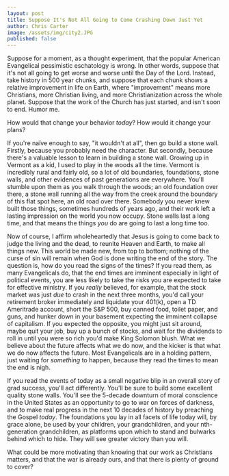 ```yaml
---
layout: post
title: Suppose It's Not All Going to Come Crashing Down Just Yet
author: Chris Carter
image: /assets/img/city2.JPG
published: false
---
```


Suppose for a moment, as a thought experiment, that the popular American Evangelical pessimistic eschatology is wrong. In other words, suppose that it's not all going to get worse and worse until the Day of the Lord. Instead, take history in 500 year chunks, and suppose that each chunk shows a relative improvement in life on Earth, where "improvement" means more Christians, more Christian living, and more Christianization across the whole planet. Suppose that the work of the Church has just started, and isn't soon to end. Humor me.

How would that change your behavior _today_? How would it change your plans?

If you're naïve enough to say, "it wouldn't at all", then go build a stone wall. Firstly, because you probably need the character. But secondly, because there's a valuable lesson to learn in building a stone wall. Growing up in Vermont as a kid, I used to play in the woods all the time. Vermont is incredibly rural and fairly old, so a lot of old boundaries, foundations, stone walls, and other evidences of past generations are everywhere. You'll stumble upon them as you walk through the woods; an old foundation over there, a stone wall running all the way from the creek around the boundary of this flat spot here, an old road over there. Somebody you never knew built those things, sometimes hundreds of years ago, and their work left a lasting impression on the world you now occupy. Stone walls last a long time, and that means the things _you_ do are going to last a long time too.

Now of course, I affirm wholeheartedly that Jesus is going to come back to judge the living and the dead, to reunite Heaven and Earth, to make all things new. This world be made new, from top to bottom; nothing of the curse of sin will remain when God is done writing the end of the story. The question is, how do you read the signs of the times? If you read them, as many Evangelicals do, that the end times are imminent especially in light of political events, you are less likely to take the risks you are expected to take for effective ministry. If you _really_ believed, for example, that the stock market was just _due_ to crash in the next three months, you'd call your retirement broker immediately and liquidate your 401(k), open a TD Ameritrade account, short the S&P 500, buy canned food, toilet paper, and guns, and hunker down in your basement expecting the imminent collapse of capitalism. If you expected the opposite, you might just sit around, maybe quit your job, buy up a bunch of stocks, and wait for the dividends to roll in until you were so rich you'd make King Solomon blush. What we believe about the future affects what we do now, and the kicker is that what we do now affects the future. Most Evangelicals are in a holding pattern, just waiting for _something_ to happen, because they read the times to mean the end is nigh.

If you read the events of today as a small negative blip in an overall story of grad success, you'll act differently. You'll be sure to build some excellent quality stone walls. You'll see the 5-decade downturn of moral conscience in the United States as an opportunity to go to war on forces of darkness, and to make real progress in the next 10 decades of history by preaching the Gospel _today_. The foundations you lay in all facets of life today will, by grace alone, be used by your children, your grandchildren, and your nth-generation grandchildren, as platforms upon which to stand and bulwarks behind which to hide. They will see greater victory than you will.

What could be more motivating than knowing that our work as Christians matters, and that the war is already ours, and that there is plenty of ground to cover?  
